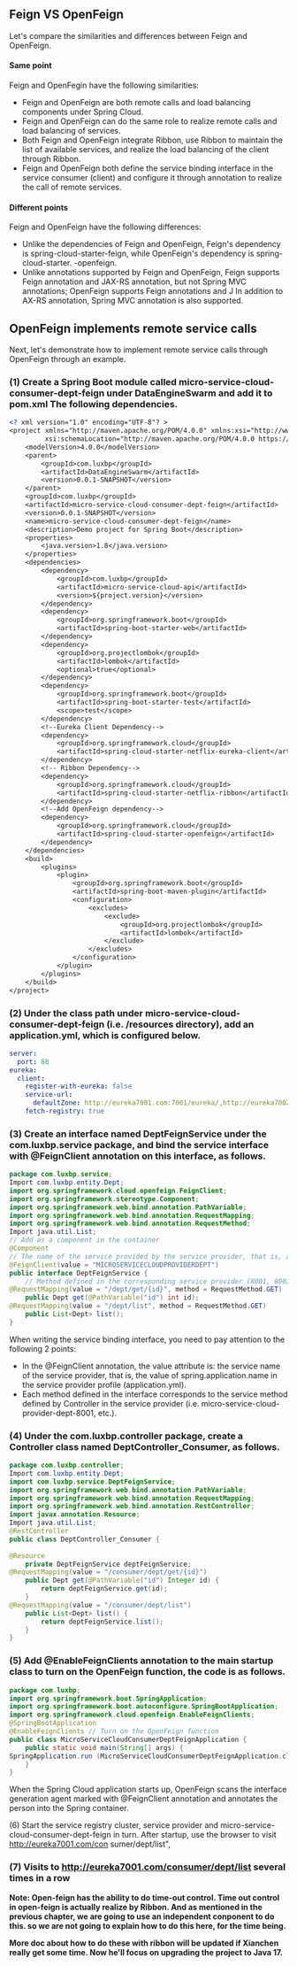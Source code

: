 Feign VS OpenFeign
------------------

Let's compare the similarities and differences between Feign and OpenFeign.

#### Same point

Feign and OpenFegin have the following similarities:

* Feign and OpenFeign are both remote calls and load balancing components under Spring Cloud.
* Feign and OpenFeign can do the same role to realize remote calls and load balancing of services.
* Both Feign and OpenFeign integrate Ribbon, use Ribbon to maintain the list of available services, and realize the load balancing of the client through Ribbon.
* Feign and OpenFeign both define the service binding interface in the service consumer (client) and configure it through annotation to realize the call of remote services.

#### Different points

Feign and OpenFeign have the following differences:

* Unlike the dependencies of Feign and OpenFeign, Feign's dependency is spring-cloud-starter-feign, while OpenFeign's dependency is spring-cloud-starter. -openfeign.
* Unlike annotations supported by Feign and OpenFeign, Feign supports Feign annotation and JAX-RS annotation, but not Spring MVC annotations; OpenFeign supports Feign annotations and J In addition to AX-RS annotation, Spring MVC annotation is also supported.

OpenFeign implements remote service calls
-----------------------------------------

Next, let's demonstrate how to implement remote service calls through OpenFeign through an example.

### (1) Create a Spring Boot module called micro-service-cloud-consumer-dept-feign under DataEngineSwarm and add it to pom.xml The following dependencies.

```xml
<? xml version="1.0" encoding="UTF-8"? >
<project xmlns="http://maven.apache.org/POM/4.0.0" xmlns:xsi="http://www.w3.org/2001/XMLSchema-insta nce"
         xsi:schemaLocation="http://maven.apache.org/POM/4.0.0 https://maven.apache.org/xsd/maven-4.0.0.xsd">
    <modelVersion>4.0.0</modelVersion>
    <parent>
        <groupId>com.luxbp</groupId>
        <artifactId>DataEngineSwarm</artifactId>
        <version>0.0.1-SNAPSHOT</version>
    </parent>
    <groupId>com.luxbp</groupId>
    <artifactId>micro-service-cloud-consumer-dept-feign</artifactId>
    <version>0.0.1-SNAPSHOT</version>
    <name>micro-service-cloud-consumer-dept-feign</name>
    <description>Demo project for Spring Boot</description>
    <properties>
        <java.version>1.8</java.version>
    </properties>
    <dependencies>
        <dependency>
            <groupId>com.luxbp</groupId>
            <artifactId>micro-service-cloud-api</artifactId>
            <version>${project.version}</version>
        </dependency>
        <dependency>
            <groupId>org.springframework.boot</groupId>
            <artifactId>spring-boot-starter-web</artifactId>
        </dependency>
        <dependency>
            <groupId>org.projectlombok</groupId>
            <artifactId>lombok</artifactId>
            <optional>true</optional>
        </dependency>
        <dependency>
            <groupId>org.springframework.boot</groupId>
            <artifactId>spring-boot-starter-test</artifactId>
            <scope>test</scope>
        </dependency>
        <!--Eureka Client Dependency-->
        <dependency>
            <groupId>org.springframework.cloud</groupId>
            <artifactId>spring-cloud-starter-netflix-eureka-client</artifactId>
        </dependency>
        <!-- Ribbon Dependency-->
        <dependency>
            <groupId>org.springframework.cloud</groupId>
            <artifactId>spring-cloud-starter-netflix-ribbon</artifactId>
        </dependency>
        <!--Add OpenFeign dependency-->
        <dependency>
            <groupId>org.springframework.cloud</groupId>
            <artifactId>spring-cloud-starter-openfeign</artifactId>
        </dependency>
    </dependencies>
    <build>
        <plugins>
            <plugin>
                <groupId>org.springframework.boot</groupId>
                <artifactId>spring-boot-maven-plugin</artifactId>
                <configuration>
                    <excludes>
                        <exclude>
                            <groupId>org.projectlombok</groupId>
                            <artifactId>lombok</artifactId>
                        </exclude>
                    </excludes>
                </configuration>
            </plugin>
        </plugins>
    </build>
</project>
```

### (2) Under the class path under micro-service-cloud-consumer-dept-feign (i.e. /resources directory), add an application.yml, which is configured below.

```yaml
server:
  port: 80
eureka:
  client:
    register-with-eureka: false
    service-url:
      defaultZone: http://eureka7001.com:7001/eureka/,http://eureka7002.com:7002/eureka/,http://eureka7003.com:7003/eureka/
    fetch-registry: true
```

### (3) Create an interface named DeptFeignService under the com.luxbp.service package, and bind the service interface with @FeignClient annotation on this interface, as follows.

```java
package com.luxbp.service;
Import com.luxbp.entity.Dept;
import org.springframework.cloud.openfeign.FeignClient;
import org.springframework.stereotype.Component;
import org.springframework.web.bind.annotation.PathVariable;
import org.springframework.web.bind.annotation.RequestMapping;
import org.springframework.web.bind.annotation.RequestMethod;
Import java.util.List;
// Add as a component in the container
@Component
// The name of the service provided by the service provider, that is, application.name
@FeignClient(value = "MICROSERVICECLOUDPROVIDERDEPT")
public interface DeptFeignService {
    // Method defined in the corresponding service provider (8001, 8002, 8003) Controller
@RequestMapping(value = "/dept/get/{id}", method = RequestMethod.GET)
    public Dept get(@PathVariable("id") int id);
@RequestMapping(value = "/dept/list", method = RequestMethod.GET)
    public List<Dept> list();
}
```

When writing the service binding interface, you need to pay attention to the following 2 points:

* In the @FeignClient annotation, the value attribute is: the service name of the service provider, that is, the value of spring.application.name in the service provider profile (application.yml).
* Each method defined in the interface corresponds to the service method defined by Controller in the service provider (i.e. micro-service-cloud-provider-dept-8001, etc.).

### (4) Under the com.luxbp.controller package, create a Controller class named DeptController\_Consumer, as follows.

```java
package com.luxbp.controller;
Import com.luxbp.entity.Dept;
import com.luxbp.service.DeptFeignService;
import org.springframework.web.bind.annotation.PathVariable;
import org.springframework.web.bind.annotation.RequestMapping;
import org.springframework.web.bind.annotation.RestController;
import javax.annotation.Resource;
Import java.util.List;
@RestController
public class DeptController_Consumer {
    
@Resource
    private DeptFeignService deptFeignService;
@RequestMapping(value = "/consumer/dept/get/{id}")
    public Dept get(@PathVariable("id") Integer id) {
        return deptFeignService.get(id);
    }
@RequestMapping(value = "/consumer/dept/list")
    public List<Dept> list() {
        return deptFeignService.list();
    }
}
```

### (5) Add @EnableFeignClients annotation to the main startup class to turn on the OpenFeign function, the code is as follows.

```java
package com.luxbp;
import org.springframework.boot.SpringApplication;
import org.springframework.boot.autoconfigure.SpringBootApplication;
import org.springframework.cloud.openfeign.EnableFeignClients;
@SpringBootApplication
@EnableFeignClients // Turn on the OpenFeign function
public class MicroServiceCloudConsumerDeptFeignApplication {
    public static void main(String[] args) {
SpringApplication.run (MicroServiceCloudConsumerDeptFeignApplication.class, args);
    }
}
```

When the Spring Cloud application starts up, OpenFeign scans the interface generation agent marked with @FeignClient annotation and annotates the person into the Spring container.

(6) Start the service registry cluster, service provider and micro-service-cloud-consumer-dept-feign in turn. After startup, use the browser to visit http://eureka7001.com/con sumer/dept/list",

### (7) Visits to http://eureka7001.com/consumer/dept/list several times in a row



**Note: Open-feign has the ability to do time-out control. Time out control in open-feign is actually realize by Ribbon. And as mentioned in the previous chapter, we are going to use an independent conponent to do this. so we are not going to explain how to do this here, for the time being.**

**More doc about how to do these with ribbon will be updated if Xianchen really get some time. Now he’ll focus on upgrading the project to Java 17.**

